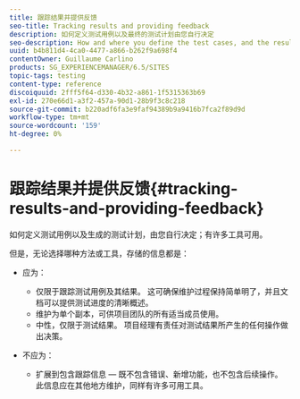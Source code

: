 ```yaml
---
title: 跟踪结果并提供反馈
seo-title: Tracking results and providing feedback
description: 如何定义测试用例以及最终的测试计划由您自行决定
seo-description: How and where you define the test cases, and the resulting test plan, is at your own discretion
uuid: b4b811d4-4ca0-4477-a866-b262f9a698f4
contentOwner: Guillaume Carlino
products: SG_EXPERIENCEMANAGER/6.5/SITES
topic-tags: testing
content-type: reference
discoiquuid: 2fff5f64-d330-4b32-a861-1f5315363b69
exl-id: 270e66d1-a3f2-457a-90d1-28b9f3c8c218
source-git-commit: b220adf6fa3e9faf94389b9a9416b7fca2f89d9d
workflow-type: tm+mt
source-wordcount: '159'
ht-degree: 0%

---
```


# 跟踪结果并提供反馈{#tracking-results-and-providing-feedback}

如何定义测试用例以及生成的测试计划，由您自行决定；有许多工具可用。

但是，无论选择哪种方法或工具，存储的信息都是：

* 应为：

   * 仅限于跟踪测试用例及其结果。 这可确保维护过程保持简单明了，并且文档可以提供测试进度的清晰概述。
   * 维护为单个副本，可供项目团队的所有适当成员使用。
   * 中性，仅限于测试结果。 项目经理有责任对测试结果所产生的任何操作做出决策。

* 不应为：

   * 扩展到包含跟踪信息 — 既不包含错误、新增功能，也不包含后续操作。 此信息应在其他地方维护，同样有许多可用工具。
